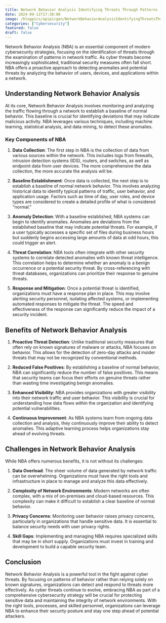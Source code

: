 ```yaml
---
title: Network Behavior Analysis Identifying Threats Through Patterns
date: 2024-09-11T17:30:00
image: /blogpics/apipicgen/NetworkBehaviorAnalysisIdentifyingThreatsThroughPatterns-4KZY01IUYS.jpg
categories: ["Cybersecurity"]
featured: false
draft: false
---
```

Network Behavior Analysis (NBA) is an essential component of modern cybersecurity strategies, focusing on the identification of threats through the examination of patterns in network traffic. As cyber threats become increasingly sophisticated, traditional security measures often fall short. NBA offers a proactive approach to detecting anomalies and potential threats by analyzing the behavior of users, devices, and applications within a network.

## Understanding Network Behavior Analysis

At its core, Network Behavior Analysis involves monitoring and analyzing the traffic flowing through a network to establish a baseline of normal behavior. This baseline is crucial for identifying deviations that may indicate malicious activity. NBA leverages various techniques, including machine learning, statistical analysis, and data mining, to detect these anomalies.

### Key Components of NBA

1. **Data Collection**: The first step in NBA is the collection of data from various sources within the network. This includes logs from firewalls, intrusion detection systems (IDS), routers, and switches, as well as endpoint data from user devices. The more comprehensive the data collection, the more accurate the analysis will be.

2. **Baseline Establishment**: Once data is collected, the next step is to establish a baseline of normal network behavior. This involves analyzing historical data to identify typical patterns of traffic, user behavior, and application usage. Factors such as time of day, user roles, and device types are considered to create a detailed profile of what is considered "normal."

3. **Anomaly Detection**: With a baseline established, NBA systems can begin to identify anomalies. Anomalies are deviations from the established baseline that may indicate potential threats. For example, if a user typically accesses a specific set of files during business hours but suddenly begins accessing large amounts of data at odd hours, this could trigger an alert.

4. **Threat Correlation**: NBA tools often integrate with other security systems to correlate detected anomalies with known threat intelligence. This correlation helps to determine whether an anomaly is a benign occurrence or a potential security threat. By cross-referencing with threat databases, organizations can prioritize their response to genuine threats.

5. **Response and Mitigation**: Once a potential threat is identified, organizations must have a response plan in place. This may involve alerting security personnel, isolating affected systems, or implementing automated responses to mitigate the threat. The speed and effectiveness of the response can significantly reduce the impact of a security incident.

## Benefits of Network Behavior Analysis

1. **Proactive Threat Detection**: Unlike traditional security measures that often rely on known signatures of malware or attacks, NBA focuses on behavior. This allows for the detection of zero-day attacks and insider threats that may not be recognized by conventional methods.

2. **Reduced False Positives**: By establishing a baseline of normal behavior, NBA can significantly reduce the number of false positives. This means that security teams can focus their efforts on genuine threats rather than wasting time investigating benign anomalies.

3. **Enhanced Visibility**: NBA provides organizations with greater visibility into their network traffic and user behavior. This visibility is crucial for understanding how data flows within the organization and identifying potential vulnerabilities.

4. **Continuous Improvement**: As NBA systems learn from ongoing data collection and analysis, they continuously improve their ability to detect anomalies. This adaptive learning process helps organizations stay ahead of evolving threats.

## Challenges in Network Behavior Analysis

While NBA offers numerous benefits, it is not without its challenges:

1. **Data Overload**: The sheer volume of data generated by network traffic can be overwhelming. Organizations must have the right tools and infrastructure in place to manage and analyze this data effectively.

2. **Complexity of Network Environments**: Modern networks are often complex, with a mix of on-premises and cloud-based resources. This complexity can make it difficult to establish a clear baseline of normal behavior.

3. **Privacy Concerns**: Monitoring user behavior raises privacy concerns, particularly in organizations that handle sensitive data. It is essential to balance security needs with user privacy rights.

4. **Skill Gaps**: Implementing and managing NBA requires specialized skills that may be in short supply. Organizations must invest in training and development to build a capable security team.

## Conclusion

Network Behavior Analysis is a powerful tool in the fight against cyber threats. By focusing on patterns of behavior rather than relying solely on known signatures, organizations can detect and respond to threats more effectively. As cyber threats continue to evolve, embracing NBA as part of a comprehensive cybersecurity strategy will be crucial for protecting sensitive data and maintaining the integrity of network environments. With the right tools, processes, and skilled personnel, organizations can leverage NBA to enhance their security posture and stay one step ahead of potential attackers.